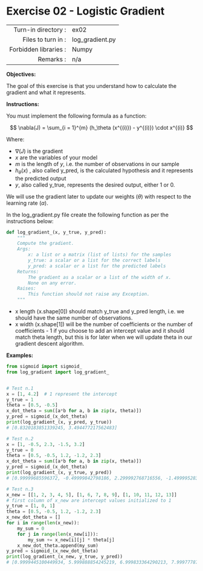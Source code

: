# Exercise 02 - Logistic Gradient

|                         |                         |
| -----------------------:| ----------------------- |
|   Turn-in directory :   |  ex02                   |
|   Files to turn in :    |  log_gradient.py            |
|   Forbidden libraries : |  Numpy                  |
|   Remarks :             |  n/a                    |

**Objectives:**

The goal of this exercise is that you understand how to calculate the gradient and what it represents.

**Instructions:**

You must implement the following formula as a function:  
 
 $$
\nabla(J) = \sum_{i = 1}^{m} (h_\theta (x^{(i)}) - y^{(i)}) \cdot x^{(i)} 
 $$
 
Where:
* $\nabla(J)$ is the gradient
* $x$ are the variables of your model
* $m$ is the length of $y$, i.e. the number of observations in our sample
* $h_{\theta}(x)$ , also called y_pred, is the calculated hypothesis and it represents the predicted output
* $y$, also called y_true, represents the desired output, either 1 or 0.

We will use the gradient later to update our weights ($\theta$) with respect to the learning rate ($\alpha$).

In the log_gradient.py file create the following function as per the instructions below: 
```python
def log_gradient_(x, y_true, y_pred):
    """
    Compute the gradient.
    Args:
        x: a list or a matrix (list of lists) for the samples
        y_true: a scalar or a list for the correct labels
        y_pred: a scalar or a list for the predicted labels
    Returns: 
        The gradient as a scalar or a list of the width of x.
        None on any error.
    Raises:
        This function should not raise any Exception.
    """
```
  
* x length (x.shape[0]) should match y_true and y_pred length, i.e. we should have the same number of observations.
* x width (x.shape[1]) will be the number of coefficients or the number of coefficients - 1 if you choose to add an intercept value and it should match theta length, but this is for later when we will update theta in our gradient descent algorithm.

**Examples:**
```python
from sigmoid import sigmoid_
from log_gradient import log_gradient_


# Test n.1
x = [1, 4.2]  # 1 represent the intercept
y_true = 1
theta = [0.5, -0.5]
x_dot_theta = sum([a*b for a, b in zip(x, theta)])
y_pred = sigmoid_(x_dot_theta)
print(log_gradient_(x, y_pred, y_true))         
# [0.8320183851339245, 3.494477217562483]

# Test n.2
x = [1, -0.5, 2.3, -1.5, 3.2]
y_true = 0
theta = [0.5, -0.5, 1.2, -1.2, 2.3]
x_dot_theta = sum([a*b for a, b in zip(x, theta)])
y_pred = sigmoid_(x_dot_theta)
print(log_gradient_(x, y_true, y_pred))         
# [0.99999685596372, -0.49999842798186, 2.299992768716556, -1.4999952839455801, 3.1999899390839044]

# Test n.3
x_new = [[1, 2, 3, 4, 5], [1, 6, 7, 8, 9], [1, 10, 11, 12, 13]]
# first column of x_new are intercept values initialized to 1
y_true = [1, 0, 1]
theta = [0.5, -0.5, 1.2, -1.2, 2.3]
x_new_dot_theta = []
for i in range(len(x_new)):
    my_sum = 0
    for j in range(len(x_new[i])):
        my_sum += x_new[i][j] * theta[j]
    x_new_dot_theta.append(my_sum)
y_pred = sigmoid_(x_new_dot_theta)
print(log_gradient_(x_new, y_true, y_pred))     
# [0.9999445100449934, 5.999888854245219, 6.999833364290213, 7.999777874335206, 8.999722384380199]
```
